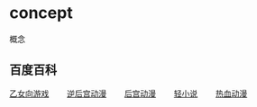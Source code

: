 # concept
概念
## 百度百科
[乙女向游戏](https://baike.baidu.com/item/%E4%B9%99%E5%A5%B3%E5%90%91%E6%B8%B8%E6%88%8F/4964804?fr=aladdin)&emsp;&emsp;
[逆后宫动漫](https://baike.baidu.com/item/%E9%80%86%E5%90%8E%E5%AE%AB%E5%8A%A8%E6%BC%AB/8786091)&emsp;&emsp;
[后宫动漫](https://baike.baidu.com/item/%E5%90%8E%E5%AE%AB%E5%8A%A8%E6%BC%AB)&emsp;&emsp;
[轻小说](https://baike.baidu.com/item/%E8%BD%BB%E5%B0%8F%E8%AF%B4/69636?fr=aladdin)&emsp;&emsp;
[热血动漫](https://baike.baidu.com/item/%E7%83%AD%E8%A1%80%E5%8A%A8%E6%BC%AB)&emsp;&emsp;
